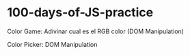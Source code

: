 # 100-days-of-JS-practice
Color Game: Adivinar cual es el RGB color (DOM Manipulation)

Color Picker: DOM Manipulation

